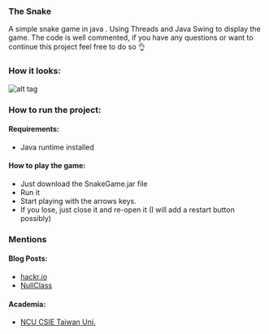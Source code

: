 ### The Snake

A simple snake game in java .
Using Threads and Java Swing to display the game.
The code is well commented, if you have any questions or want to continue this project feel free to do so 👌

### How it looks:
![alt tag](https://i.imgur.com/RVxiGad.png)

### How to run the project:

#### Requirements:
* Java runtime installed

#### How to play the game:

* Just download the SnakeGame.jar file
* Run it 
* Start playing with the arrows keys. 
* If you lose, just close it and re-open it (I will add a restart button possibly)

### Mentions
#### Blog Posts:
- [hackr.io](https://hackr.io/blog/java-projects)
- [NullClass](https://nullclass.com/free-java-projects-for-beginners-2021-with-source-code/)

#### Academia:
- [NCU CSIE Taiwan Uni.](https://www.csie.ntu.edu.tw/~d00922011/java/304/java.html)
